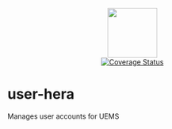 
<p align="center">
  <img width="100" height="100" src="https://github.com/ents-crew/uems-user-hera/blob/main/uems-user-hera.png?raw=true">
  <br>
  <a href="https://coveralls.io/github/ents-crew/uems-user-hera?branch=master">
    <img src="https://coveralls.io/repos/github/ents-crew/uems-user-hera/badge.svg?branch=master" alt="Coverage Status"/>
  </a>
</p>

# user-hera

Manages user accounts for UEMS
